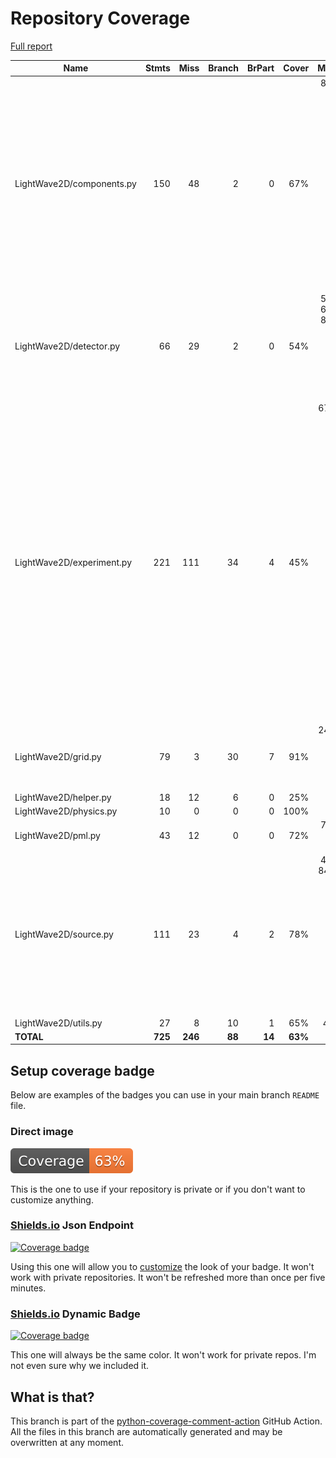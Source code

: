 # Repository Coverage

[Full report](https://htmlpreview.github.io/?https://github.com/MartinPdeS/LightWave2D/blob/python-coverage-comment-action-data/htmlcov/index.html)

| Name                      |    Stmts |     Miss |   Branch |   BrPart |   Cover |   Missing |
|-------------------------- | -------: | -------: | -------: | -------: | ------: | --------: |
| LightWave2D/components.py |      150 |       48 |        2 |        0 |     67% |86-96, 102-109, 120, 131, 142-145, 173-177, 183-186, 245, 270-277, 348-355, 384-386, 415-421 |
| LightWave2D/detector.py   |       66 |       29 |        2 |        0 |     54% |52-54, 60-62, 80-90, 96-105, 148-151, 157-161, 172 |
| LightWave2D/experiment.py |      221 |      111 |       34 |        4 |     45% |67, 86-93, 129, 151, 158, 165, 172, 179, 193, 207, 224, 229-230, 245, 288-293, 350-384, 419-438, 478-497, 513-526, 562-643, 668-670, 688-690 |
| LightWave2D/grid.py       |       79 |        3 |       30 |        7 |     91% |24, 97->102, 102->107, 136, 165 |
| LightWave2D/helper.py     |       18 |       12 |        6 |        0 |     25% |      8-24 |
| LightWave2D/physics.py    |       10 |        0 |        0 |        0 |    100% |           |
| LightWave2D/pml.py        |       43 |       12 |        0 |        0 |     72% |75-79, 95-104 |
| LightWave2D/source.py     |      111 |       23 |        4 |        2 |     78% |49-55, 84, 86->89, 116-117, 140, 146, 164-166, 214, 254, 334-336, 362-364 |
| LightWave2D/utils.py      |       27 |        8 |       10 |        1 |     65% |     40-47 |
|                 **TOTAL** |  **725** |  **246** |   **88** |   **14** | **63%** |           |


## Setup coverage badge

Below are examples of the badges you can use in your main branch `README` file.

### Direct image

[![Coverage badge](https://raw.githubusercontent.com/MartinPdeS/LightWave2D/python-coverage-comment-action-data/badge.svg)](https://htmlpreview.github.io/?https://github.com/MartinPdeS/LightWave2D/blob/python-coverage-comment-action-data/htmlcov/index.html)

This is the one to use if your repository is private or if you don't want to customize anything.

### [Shields.io](https://shields.io) Json Endpoint

[![Coverage badge](https://img.shields.io/endpoint?url=https://raw.githubusercontent.com/MartinPdeS/LightWave2D/python-coverage-comment-action-data/endpoint.json)](https://htmlpreview.github.io/?https://github.com/MartinPdeS/LightWave2D/blob/python-coverage-comment-action-data/htmlcov/index.html)

Using this one will allow you to [customize](https://shields.io/endpoint) the look of your badge.
It won't work with private repositories. It won't be refreshed more than once per five minutes.

### [Shields.io](https://shields.io) Dynamic Badge

[![Coverage badge](https://img.shields.io/badge/dynamic/json?color=brightgreen&label=coverage&query=%24.message&url=https%3A%2F%2Fraw.githubusercontent.com%2FMartinPdeS%2FLightWave2D%2Fpython-coverage-comment-action-data%2Fendpoint.json)](https://htmlpreview.github.io/?https://github.com/MartinPdeS/LightWave2D/blob/python-coverage-comment-action-data/htmlcov/index.html)

This one will always be the same color. It won't work for private repos. I'm not even sure why we included it.

## What is that?

This branch is part of the
[python-coverage-comment-action](https://github.com/marketplace/actions/python-coverage-comment)
GitHub Action. All the files in this branch are automatically generated and may be
overwritten at any moment.